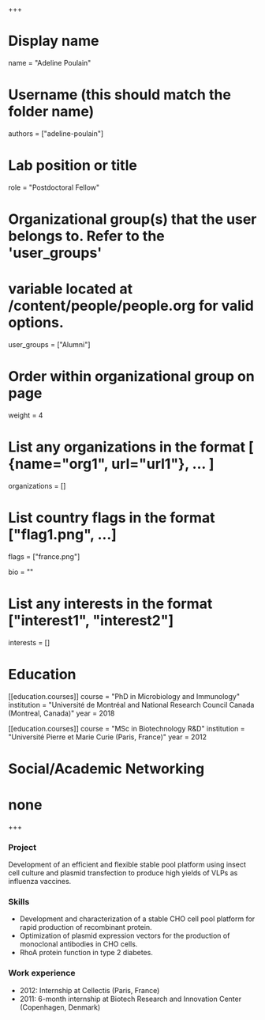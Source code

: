 +++
# Display name
name = "Adeline Poulain"

# Username (this should match the folder name)
authors = ["adeline-poulain"]

# Lab position or title
role = "Postdoctoral Fellow"

# Organizational group(s) that the user belongs to. Refer to the 'user_groups'
# variable located at /content/people/people.org for valid options.
user_groups = ["Alumni"]

# Order within organizational group on page
weight = 4

# List any organizations in the format [ {name="org1", url="url1"}, ... ]
organizations = []

# List country flags in the format ["flag1.png", ...]
flags = ["france.png"]

bio = ""

# List any interests in the format ["interest1", "interest2"]
interests = []

# Education
[[education.courses]]
  course = "PhD in Microbiology and Immunology"
  institution = "Université de Montréal and National Research Council Canada (Montreal, Canada)"
  year = 2018

[[education.courses]]
  course = "MSc in Biotechnology R&D"
  institution = "Université Pierre et Marie Curie (Paris, France)"
  year = 2012

# Social/Academic Networking
# none
+++

### Project
Development of an efficient and flexible stable pool platform using insect cell
culture and plasmid transfection to produce high yields of VLPs as influenza
vaccines.

### Skills
- Development and characterization of a stable CHO cell pool platform for rapid
  production of recombinant protein.
- Optimization of plasmid expression vectors for the production of monoclonal
  antibodies in CHO cells.
- RhoA protein function in type 2 diabetes.

### Work experience
- 2012: Internship at Cellectis (Paris, France)
- 2011: 6-month internship at Biotech Research and Innovation Center
  (Copenhagen, Denmark)
